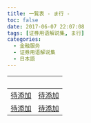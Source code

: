 ```yaml
---
title: 一覧表 - ま行 -
toc: false
date: 2017-06-07 22:07:08
tags: [证券用语解说集, ま行]
categories:
  - 金融服务
  - 证券用语解说集
  - 日本語
---
```


| &nbsp; | &nbsp; |
| :----- | :----- |
| [待添加](../) | [待添加](../) |
| [待添加](../) | [待添加](../) |
